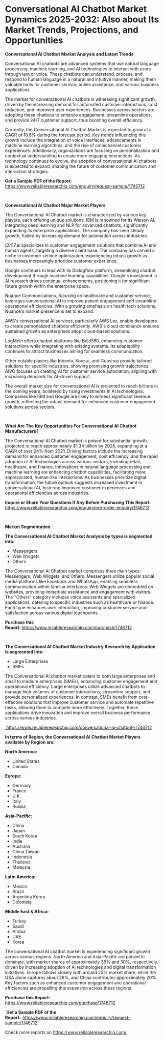 <p><h1>Conversational AI Chatbot Market Dynamics 2025-2032: Also about Its Market Trends, Projections, and Opportunities</h1></p><p><strong>Conversational AI Chatbot Market Analysis and Latest Trends</strong></p>
<p><p>Conversational AI chatbots are advanced systems that use natural language processing, machine learning, and AI technologies to interact with users through text or voice. These chatbots can understand, process, and respond to human language in a natural and intuitive manner, making them valuable tools for customer service, online assistance, and various business applications. </p><p>The market for conversational AI chatbots is witnessing significant growth, driven by the increasing demand for automated customer interactions, cost reduction, and improved user experiences. Businesses across sectors are adopting these chatbots to enhance engagement, streamline operations, and provide 24/7 customer support, thus boosting overall efficiency.</p><p>Currently, the Conversational AI Chatbot Market is expected to grow at a CAGR of 10.6% during the forecast period. Key trends influencing this growth include the integration of voice interfaces, advancements in machine learning algorithms, and the rise of omnichannel customer experiences. Additionally, organizations are focusing on personalization and contextual understanding to create more engaging interactions. As technology continues to evolve, the adoption of conversational AI chatbots is expected to expand, shaping the future of customer communication and interaction strategies.</p></p>
<p><strong>Get a Sample PDF of the Report:&nbsp;</strong> <a href="https://www.reliableresearchiq.com/enquiry/request-sample/1746712?utm_campaign=2757&utm_medium=2&utm_source=Github&utm_content=ia&utm_term=09032025&utm_id=conversational-ai-chatbot">https://www.reliableresearchiq.com/enquiry/request-sample/1746712</a></p>
<p>&nbsp;</p>
<p><strong>Conversational AI Chatbot Major Market Players</strong></p>
<p><p>The Conversational AI Chatbot market is characterized by various key players, each offering unique solutions. IBM is renowned for its Watson AI, integrating deep learning and NLP for advanced chatbots, significantly expanding its enterprise applications. The company has seen steady growth, fueled by increasing demand for automation across industries.</p><p>[24]7.ai specializes in customer engagement solutions that combine AI and human agents, targeting a diverse client base. The company has carved a niche in customer service optimization, experiencing robust growth as businesses increasingly prioritize customer experience.</p><p>Google continues to lead with its Dialogflow platform, streamlining chatbot development through machine learning capabilities. Google's investment in AI research drives continual enhancements, positioning it for significant future growth within the enterprise space.</p><p>Nuance Communications, focusing on healthcare and customer service, leverages conversational AI to improve patient engagement and streamline operational efficiencies. With a growing emphasis on health tech solutions, Nuance's market presence is set to expand.</p><p>AWS's conversational AI services, particularly AWS Lex, enable developers to create personalized chatbots efficiently. AWS's cloud dominance ensures sustained growth as enterprises adopt cloud-based solutions.</p><p>LogMeIn offers chatbot platforms like Bold360, enhancing customer interactions while integrating with existing systems. Its adaptability continues to attract businesses aiming for seamless communication.</p><p>Other notable players like Inbenta, Kore.ai, and Gupshup provide tailored solutions for specific industries, showing promising growth trajectories. AIVO focuses on creating AI for customer service automation, aligning with increasing demands for AI-driven support.</p><p>The overall market size for conversational AI is projected to reach billions in the coming years, bolstered by rising investments in AI technologies. Companies like IBM and Google are likely to witness significant revenue growth, reflecting the robust demand for enhanced customer engagement solutions across sectors.</p></p>
<p>&nbsp;</p>
<p><strong>What Are The Key Opportunities For Conversational AI Chatbot Manufacturers?</strong></p>
<p><p>The Conversational AI Chatbot market is poised for substantial growth, projected to reach approximately $1.34 billion by 2026, expanding at a CAGR of over 24% from 2021. Driving factors include the increasing demand for enhanced customer engagement, cost efficiency, and the rapid adoption of AI technologies across various sectors, including retail, healthcare, and finance. Innovations in natural language processing and machine learning are enhancing chatbot capabilities, facilitating more sophisticated, human-like interactions. As businesses prioritize digital transformation, the future outlook suggests increased investment in conversational AI, fostering improved customer experiences and operational efficiencies across industries.</p></p>
<p><strong>Inquire or Share Your Questions If Any Before Purchasing This Report:</strong> <a href="https://www.reliableresearchiq.com/enquiry/pre-order-enquiry/1746712?utm_campaign=2757&utm_medium=2&utm_source=Github&utm_content=ia&utm_term=09032025&utm_id=conversational-ai-chatbot">https://www.reliableresearchiq.com/enquiry/pre-order-enquiry/1746712</a></p>
<p>&nbsp;</p>
<p><strong>Market Segmentation</strong></p>
<p><strong>The Conversational AI Chatbot Market Analysis by types is segmented into:</strong></p>
<p><ul><li>Messengers</li><li>Web Widgets</li><li>Others</li></ul></p>
<p><p>The Conversational AI Chatbot market comprises three main types: Messengers, Web Widgets, and Others. Messengers utilize popular social media platforms like Facebook and WhatsApp, enabling seamless communication within familiar interfaces. Web Widgets are embedded on websites, providing immediate assistance and engagement with visitors. The "Others" category includes voice assistants and specialized applications, catering to specific industries such as healthcare or finance. Each type enhances user interaction, improving customer service and satisfaction across various digital touchpoints.</p></p>
<p><strong>Purchase this Report:&nbsp;</strong><a href="https://www.reliableresearchiq.com/purchase/1746712?utm_campaign=2757&utm_medium=2&utm_source=Github&utm_content=ia&utm_term=09032025&utm_id=conversational-ai-chatbot">https://www.reliableresearchiq.com/purchase/1746712</a></p>
<p>&nbsp;</p>
<p><strong>The Conversational AI Chatbot Market Industry Research by Application is segmented into:</strong></p>
<p><ul><li>Large Enterprises</li><li>SMEs</li></ul></p>
<p><p>The Conversational AI chatbot market caters to both large enterprises and small to medium enterprises (SMEs), enhancing customer engagement and operational efficiency. Large enterprises utilize advanced chatbots to manage high volumes of customer interactions, streamline support, and provide personalized experiences. In contrast, SMEs benefit from cost-effective solutions that improve customer service and automate repetitive tasks, allowing them to compete more effectively. Together, these applications drive innovation and improve overall business performance across various industries.</p></p>
<p><a href="https://www.reliableresearchiq.com/conversational-ai-chatbot-r1746712?utm_campaign=2757&utm_medium=2&utm_source=Github&utm_content=ia&utm_term=09032025&utm_id=conversational-ai-chatbot">&nbsp;https://www.reliableresearchiq.com/conversational-ai-chatbot-r1746712</a></p>
<p><strong>In terms of Region, the Conversational AI Chatbot Market Players available by Region are:</strong></p>
<p>
    <p> <strong> North America: </strong>
        <ul>
            <li>United States</li>
            <li>Canada</li>
        </ul>
        </p> 
    <p> <strong> Europe: </strong>
        <ul>
            <li>Germany</li>
            <li>France</li>
            <li>U.K.</li>
            <li>Italy</li>
            <li>Russia</li>
        </ul>
        </p> 
    <p> <strong> Asia-Pacific: </strong>
        <ul>
            <li>China</li>
            <li>Japan</li>
            <li>South Korea</li>
            <li>India</li>
            <li>Australia</li>
            <li>China Taiwan</li>
            <li>Indonesia</li>
            <li>Thailand</li>
            <li>Malaysia</li>
        </ul>
        </p> 
    <p> <strong> Latin America: </strong>
        <ul>
            <li>Mexico</li>
            <li>Brazil</li>
            <li>Argentina Korea</li>
            <li>Colombia</li>
        </ul>
        </p> 
    <p> <strong> Middle East & Africa: </strong>
        <ul>
            <li>Turkey</li>
            <li>Saudi</li>
            <li>Arabia</li>
            <li>UAE</li>
            <li>Korea</li>
        </ul>
    </p>
    </p>
<p><p>The conversational AI chatbot market is experiencing significant growth across various regions. North America and Asia-Pacific are poised to dominate, with market shares of approximately 35% and 30%, respectively, driven by increasing adoption of AI technologies and digital transformation initiatives. Europe follows closely with around 25% market share, while the USA alone captures about 28%, and China contributes approximately 20%. Key factors such as enhanced customer engagement and operational efficiencies are propelling this expansion across these regions.</p></p>
<p><strong>Purchase this Report: </strong><a href="https://www.reliableresearchiq.com/purchase/1746712?utm_campaign=2757&utm_medium=2&utm_source=Github&utm_content=ia&utm_term=09032025&utm_id=conversational-ai-chatbot">https://www.reliableresearchiq.com/purchase/1746712</a></p>
<p>&nbsp;<strong>Get a Sample PDF of the Report:&nbsp;&nbsp;</strong><a href="https://www.reliableresearchiq.com/enquiry/request-sample/1746712?utm_campaign=2757&utm_medium=2&utm_source=Github&utm_content=ia&utm_term=09032025&utm_id=conversational-ai-chatbot">https://www.reliableresearchiq.com/enquiry/request-sample/1746712</a></p>
<p><strong></strong></p>
<p>Check more reports on <a href="https://www.reliableresearchiq.com/?utm_campaign=2757&utm_medium=2&utm_source=Github&utm_content=ia&utm_term=09032025&utm_id=conversational-ai-chatbot">https://www.reliableresearchiq.com/</a></p>